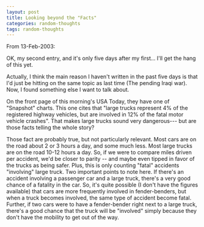 ```yaml
---
layout: post
title: Looking beyond the "Facts"
categories: random-thoughts
tags: random-thoughts
---
```

From 13-Feb-2003:

OK, my second entry, and it's only five days after my first... I'll get the hang of this yet.

Actually, I think the main reason I haven't written in the past five days is that I'd just be hitting on the same topic as last time (The pending Iraqi war).  Now, I found something else I want to talk about.

On the front page of this morning's USA Today, they have one of "Snapshot" charts.  This one cites that "large trucks represent 4% of the registered highway vehicles, but are involved in 12% of the fatal motor vehicle crashes".  That makes large trucks sound very dangerous--- but are those facts telling the whole story?

Those fact are probably true, but not particularly relevant.  Most cars are on the road about 2 or 3 hours a day, and some much less.  Most large trucks are on the road 10-12 hours a day. So, if we were to compare miles driven per accident, we'd be closer to parity -- and maybe even tipped in favor of the trucks as being safer.  Plus, this is only counting "fatal" accidents "involving" large truck.  Two important points to note here.  If there's an accident involving a passenger car and a large truck, there's a very good chance of a fatality in the car. So, it's quite possible (I don't have the figures available) that cars are more frequently involved in fender-benders, but when a truck becomes involved, the same type of accident become fatal.  Further, if two cars were to have a fender-bender right next to a large truck, there's a good chance that the truck will be "involved" simply because they don't have the mobility to get out of the way.

